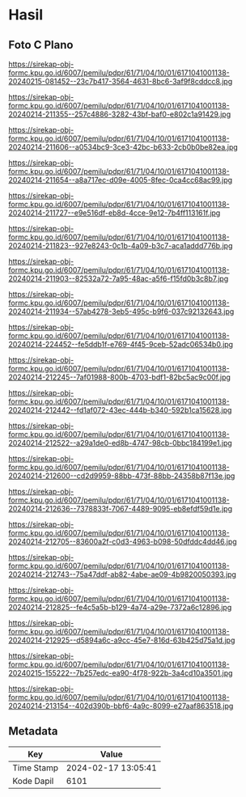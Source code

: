 # Hasil

## Foto C Plano

https://sirekap-obj-formc.kpu.go.id/6007/pemilu/pdpr/61/71/04/10/01/6171041001138-20240215-081452--23c7b417-3564-4631-8bc6-3af9f8cddcc8.jpg

https://sirekap-obj-formc.kpu.go.id/6007/pemilu/pdpr/61/71/04/10/01/6171041001138-20240214-211355--257c4886-3282-43bf-baf0-e802c1a91429.jpg

https://sirekap-obj-formc.kpu.go.id/6007/pemilu/pdpr/61/71/04/10/01/6171041001138-20240214-211606--a0534bc9-3ce3-42bc-b633-2cb0b0be82ea.jpg

https://sirekap-obj-formc.kpu.go.id/6007/pemilu/pdpr/61/71/04/10/01/6171041001138-20240214-211654--a8a717ec-d09e-4005-8fec-0ca4cc68ac99.jpg

https://sirekap-obj-formc.kpu.go.id/6007/pemilu/pdpr/61/71/04/10/01/6171041001138-20240214-211727--e9e516df-eb8d-4cce-9e12-7b4ff113161f.jpg

https://sirekap-obj-formc.kpu.go.id/6007/pemilu/pdpr/61/71/04/10/01/6171041001138-20240214-211823--927e8243-0c1b-4a09-b3c7-aca1addd776b.jpg

https://sirekap-obj-formc.kpu.go.id/6007/pemilu/pdpr/61/71/04/10/01/6171041001138-20240214-211903--82532a72-7a95-48ac-a5f6-f15fd0b3c8b7.jpg

https://sirekap-obj-formc.kpu.go.id/6007/pemilu/pdpr/61/71/04/10/01/6171041001138-20240214-211934--57ab4278-3eb5-495c-b9f6-037c92132643.jpg

https://sirekap-obj-formc.kpu.go.id/6007/pemilu/pdpr/61/71/04/10/01/6171041001138-20240214-224452--fe5ddb1f-e769-4f45-9ceb-52adc06534b0.jpg

https://sirekap-obj-formc.kpu.go.id/6007/pemilu/pdpr/61/71/04/10/01/6171041001138-20240214-212245--7af01988-800b-4703-bdf1-82bc5ac9c00f.jpg

https://sirekap-obj-formc.kpu.go.id/6007/pemilu/pdpr/61/71/04/10/01/6171041001138-20240214-212442--fd1af072-43ec-444b-b340-592b1ca15628.jpg

https://sirekap-obj-formc.kpu.go.id/6007/pemilu/pdpr/61/71/04/10/01/6171041001138-20240214-212522--a29a1de0-ed8b-4747-98cb-0bbc184199e1.jpg

https://sirekap-obj-formc.kpu.go.id/6007/pemilu/pdpr/61/71/04/10/01/6171041001138-20240214-212600--cd2d9959-88bb-473f-88bb-24358b87f13e.jpg

https://sirekap-obj-formc.kpu.go.id/6007/pemilu/pdpr/61/71/04/10/01/6171041001138-20240214-212636--7378833f-7067-4489-9095-eb8efdf59d1e.jpg

https://sirekap-obj-formc.kpu.go.id/6007/pemilu/pdpr/61/71/04/10/01/6171041001138-20240214-212705--83600a2f-c0d3-4963-b098-50dfddc4dd46.jpg

https://sirekap-obj-formc.kpu.go.id/6007/pemilu/pdpr/61/71/04/10/01/6171041001138-20240214-212743--75a47ddf-ab82-4abe-ae09-4b9820050393.jpg

https://sirekap-obj-formc.kpu.go.id/6007/pemilu/pdpr/61/71/04/10/01/6171041001138-20240214-212825--fe4c5a5b-b129-4a74-a29e-7372a6c12896.jpg

https://sirekap-obj-formc.kpu.go.id/6007/pemilu/pdpr/61/71/04/10/01/6171041001138-20240214-212925--d5894a6c-a9cc-45e7-816d-63b425d75a1d.jpg

https://sirekap-obj-formc.kpu.go.id/6007/pemilu/pdpr/61/71/04/10/01/6171041001138-20240215-155222--7b257edc-ea90-4f78-922b-3a4cd10a3501.jpg

https://sirekap-obj-formc.kpu.go.id/6007/pemilu/pdpr/61/71/04/10/01/6171041001138-20240214-213154--402d390b-bbf6-4a9c-8099-e27aaf863518.jpg


## Metadata

| Key        | Value               |
| ---------- | ------------------- |
| Time Stamp | 2024-02-17 13:05:41 |
| Kode Dapil | 6101                |




